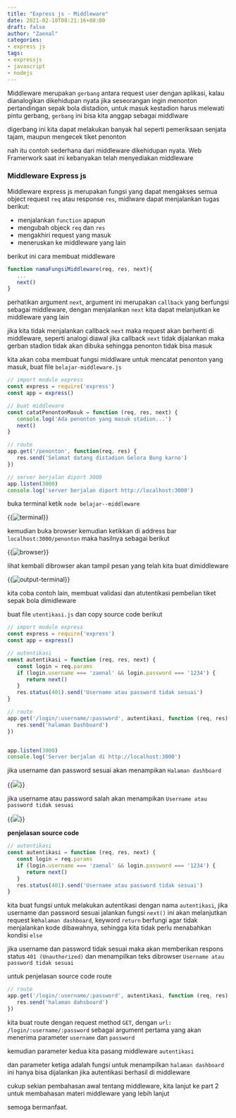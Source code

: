 ```yaml
---
title: "Express js - Middleware"
date: 2021-02-10T08:21:16+08:00
draft: false
author: "Zaenal"
categories: 
- express js
tags:
- expressjs
- javascript
- nodejs
---
```

Middleware merupakan `gerbang` antara request user dengan aplikasi, kalau dianalogikan dikehidupan nyata jika seseorangan ingin menonton pertandingan sepak bola distadion, untuk masuk kestadion harus melewati pintu gerbang, `gerbang` ini bisa kita anggap sebagai middlware

digerbang ini kita dapat melakukan banyak hal seperti pemeriksaan senjata tajam, maupun mengecek tiket penonton

nah itu contoh sederhana dari middleware dikehidupan nyata. Web Framerwork saat ini kebanyakan telah menyediakan middleware

### Middleware Express js
Middleware express js merupakan fungsi yang dapat mengakses semua object request `req` atau response `res`, midlware dapat menjalankan tugas berikut:
- menjalankan `function` apapun
- mengubah objeck `req` dan `res`
- mengakhiri request yang masuk
- meneruskan ke middleware yang lain

berikut ini cara membuat middleware
``` javascript
function namaFungsiMiddleware(req, res, next){
   ...
   next()
}
```
perhatikan argument `next`, argument ini merupakan `callback` yang berfungsi sebagai middleware, dengan menjalankan `next` kita dapat melanjutkan ke middleware yang lain

 jika kita tidak menjalankan callback `next` maka request akan berhenti di middleware, seperti analogi diawal jika callback `next` tidak dijalankan maka gerban stadion tidak akan dibuka sehingga penonton tidak bisa masuk

kita akan coba membuat fungsi middlware untuk mencatat penonton yang masuk, buat file `belajar-middleware.js`
```javascript
// import module express
const express = require('express')
const app = express()

// buat middleware
const catatPenontonMasuk = function (req, res, next) {
   console.log('Ada penonton yang masuk stadion...')
   next()
}

// route
app.get('/penonton', function(req, res) {
   res.send('Selamat datang distadion Gelora Bung karno')
})

// server berjalan diport 3000
app.listen(3000)
console.log('server berjalan diport http://localhost:3000')

```
buka terminal ketik `node belajar--middleware`

{{<image src="/expressjs/terminal.PNG" alt="terminal">}}


kemudian buka browser kemudian ketikkan di address bar `localhost:3000/penonton` maka hasilnya sebagai berikut

{{<image src="/expressjs/browser.PNG" alt="browser">}}

lihat kembali dibrowser akan tampil pesan yang telah kita buat dimiddleware

{{<image src="/expressjs/output-terminal.PNG" alt="output-terminal">}}

kita coba contoh lain,  membuat validasi dan atutentikasi pembelian tiket sepak bola dimidleware 

buat file `utentikasi.js` dan copy source code berikut

```javascript
// import module express
const express = require('express')
const app = express()

// autentikasi
const autentikasi = function (req, res, next) {
   const login = req.params
   if (login.username === 'zaenal' && login.password === '1234') {
      return next()
   }
   res.status(401).send('Username atau password tidak sesuai')
}

// route
app.get('/login/:username/:password', autentikasi, function (req, res) {
   res.send('halaman Dashboard')
})


app.listen(3000)
console.log('Server berjalan di http://localhost:3000')
```

jika username dan password sesuai akan menampikan `Halaman dashboard`

{{<image src="/expressjs/halaman-dashboard.PNG">}}

jika username atau password salah akan menampikan `Username atau password tidak sesuai`

{{<image src="/expressjs/gagal-login.PNG">}}

**penjelasan source code**
```javascript
// autentikasi
const autentikasi = function (req, res, next) {
   const login = req.params
   if (login.username === 'zaenal' && login.password === '1234') {
      return next()
   }
   res.status(401).send('Username atau password tidak sesuai')
}
```

kita buat fungsi untuk melakukan autentikasi dengan nama `autentikasi`, jika username dan password sesuai jalankan fungsi `next()` ini akan melanjutkan request ke`halaman dashboard`, keyword `return` berfungi agar tidak menjalankan kode dibawahnya, sehingga kita tidak perlu menabahkan kondisi `else`

jika username dan password tidak sesuai maka akan memberikan respons status `401 (Unauthorized)` dan menampilkan teks dibrowser `Username atau password tidak sesuai`

untuk penjelasan source code route
```javascript
// route
app.get('/login/:username/:password', autentikasi, function (req, res) {
   res.send('halaman dahsboard')
})
```

kita buat route dengan request method `GET`, dengan `url: /login/:username/:password` sebagai argument pertama yang akan menerima parameter `username` dan `password` 

kemudian parameter kedua kita pasang middleware `autentikasi` 

dan parameter ketiga adalah fungsi untuk menampilkan `halaman dashboard` ini hanya bisa dijalankan jika autentikasi berhasil di middleware

cukup sekian pembahasan awal tentang middleware, kita lanjut ke part 2 untuk membahasan materi middleware yang lebih lanjut

semoga bermanfaat.